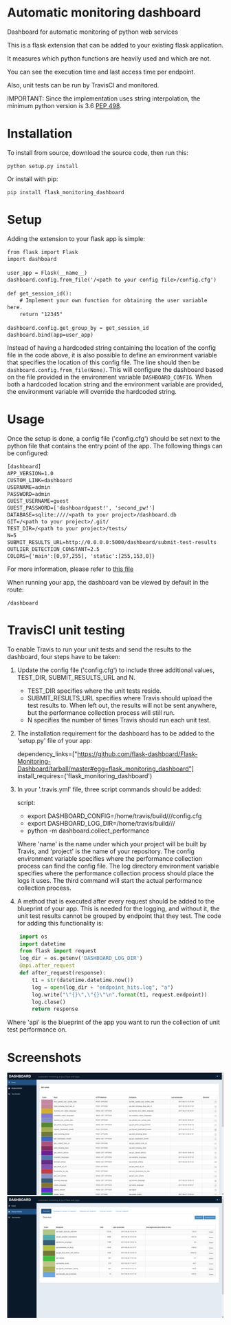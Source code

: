# Automatic monitoring dashboard
Dashboard for automatic monitoring of python web services

This is a flask extension that can be added to your existing flask application.

It measures which python functions are heavily used and which are not. 

You can see the execution time and last access time per endpoint.

Also, unit tests can be run by TravisCI and monitored.

IMPORTANT: Since the implementation uses string interpolation, the minimum python version is 3.6 [PEP 498](https://www.python.org/dev/peps/pep-0498/).

Installation
============
To install from source, download the source code, then run this:

    python setup.py install

Or install with pip:
    
    pip install flask_monitoring_dashboard
    
Setup
=====
Adding the extension to your flask app is simple:

    from flask import Flask
    import dashboard

    user_app = Flask(__name__)
    dashboard.config.from_file('/<path to your config file>/config.cfg')

    def get_session_id():
        # Implement your own function for obtaining the user variable here.
        return "12345"

    dashboard.config.get_group_by = get_session_id
    dashboard.bind(app=user_app)
    
Instead of having a hardcoded string containing the location of the config file in the code above, it is also possible 
to define an environment variable that specifies the location of this config file.
The line should then be `dashboard.config.from_file(None)`. This will configure the dashboard based on the file 
provided in the environment variable `DASHBOARD_CONFIG`.
When both a hardcoded location string and the environment variable are provided, the environment variable will override 
the hardcoded string.
    
Usage
=====
Once the setup is done, a config file ('config.cfg') should be set next to the python file that contains the entry point of the app.
The following things can be configured:

    [dashboard]
    APP_VERSION=1.0
    CUSTOM_LINK=dashboard
    USERNAME=admin
    PASSWORD=admin
    GUEST_USERNAME=guest
    GUEST_PASSWORD=['dashboardguest!', 'second_pw!']
    DATABASE=sqlite:////<path to your project>/dashboard.db
    GIT=/<path to your project>/.git/
    TEST_DIR=/<path to your project>/tests/
    N=5
    SUBMIT_RESULTS_URL=http://0.0.0.0:5000/dashboard/submit-test-results
    OUTLIER_DETECTION_CONSTANT=2.5
    COLORS={'main':[0,97,255], 'static':[255,153,0]}

For more information, please refer to [this file](dashboard/config.py)

When running your app, the dashboard van be viewed by default in the route:

    /dashboard

TravisCI unit testing
=====================
To enable Travis to run your unit tests and send the results to the dashboard, four steps have to be taken:

1. Update the config file ('config.cfg') to include three additional values, TEST_DIR, SUBMIT_RESULTS_URL and N.
    - TEST_DIR specifies where the unit tests reside.
    - SUBMIT_RESULTS_URL specifies where Travis should upload the test results to. When left out, the results will not
    be sent anywhere, but the performance collection process will still run.
    - N specifies the number of times Travis should run each unit test. 

2. The installation requirement for the dashboard has to be added to the 'setup.py' file of your app:

    dependency_links=["https://github.com/flask-dashboard/Flask-Monitoring-Dashboard/tarball/master#egg=flask_monitoring_dashboard"]
    install_requires=('flask_monitoring_dashboard')

3. In your '.travis.yml' file, three script commands should be added:

    script:
      - export DASHBOARD_CONFIG=/home/travis/build/<name>/<project>/config.cfg
      - export DASHBOARD_LOG_DIR=/home/travis/build/<name>/<project>/
      - python -m dashboard.collect_performance

   Where 'name' is the name under which your project will be built by Travis, and 'project' is the name of your repository.
The config environment variable specifies where the performance collection process can find the config file.
The log directory environment variable specifies where the performance collection process should place the logs it uses.
The third command will start the actual performance collection process.

4. A method that is executed after every request should be added to the blueprint of your app.
This is needed for the logging, and without it, the unit test results cannot be grouped by endpoint that they test.
The code for adding this functionality is:

```python
    import os
    import datetime
    from flask import request
    log_dir = os.getenv('DASHBOARD_LOG_DIR')
    @api.after_request
    def after_request(response):
        t1 = str(datetime.datetime.now())
        log = open(log_dir + "endpoint_hits.log", "a")
        log.write("\"{}\",\"{}\"\n".format(t1, request.endpoint))
        log.close()
        return response
```

Where 'api' is the blueprint of the app you want to run the collection of unit test performance on.

Screenshots
===========
![Screenshot 1](/images/screenshot1.png)
![Screenshot 2](/images/screenshot2.png)
